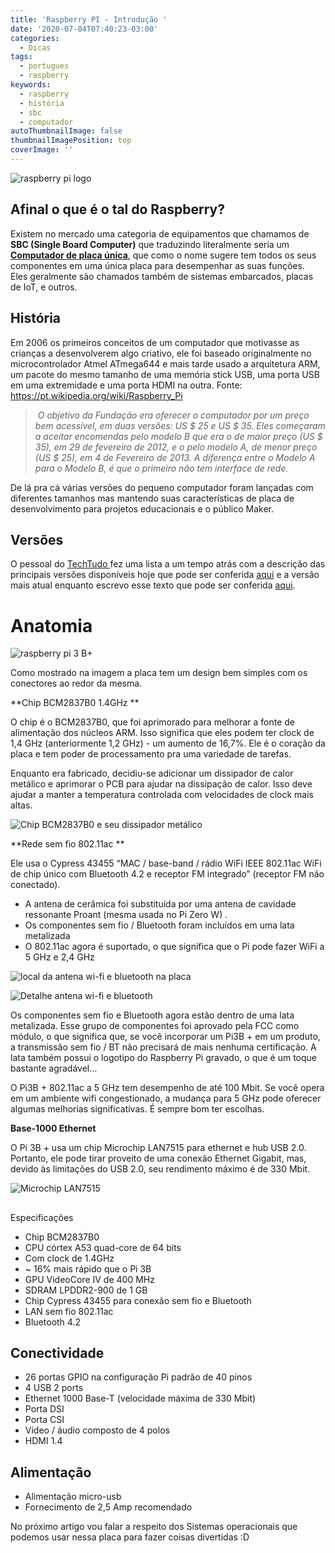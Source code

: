 ```yaml
---
title: 'Raspberry PI - Introdução '
date: '2020-07-04T07:40:23-03:00'
categories:
  - Dicas
tags:
  - portugues
  - raspberry
keywords:
  - raspberry
  - história
  - sbc
  - computador
autoThumbnailImage: false
thumbnailImagePosition: top
coverImage: ''
---
```

![raspberry pi logo](/images/uploads/small-raspberry-pi.png)

## Afinal o que é o tal do Raspberry?

Existem no mercado uma categoria de equipamentos que chamamos de **SBC (Single Board Computer)** que traduzindo literalmente seria um [**Computador de placa única**](https://pt.wikipedia.org/wiki/Computadorde_placa%C3%BAnica), que como o nome sugere tem todos os seus componentes em uma única placa para desempenhar as suas funções.\
Eles geralmente são chamados também de sistemas embarcados, placas de IoT, e outros.

## História

Em 2006 os primeiros conceitos de um computador que motivasse as crianças a desenvolverem algo criativo, ele foi baseado originalmente no microcontrolador Atmel ATmega644 e mais tarde usado a arquitetura ARM, um pacote do mesmo tamanho de uma memória stick USB, uma porta USB em uma extremidade e uma porta HDMI na outra. Fonte: <https://pt.wikipedia.org/wiki/Raspberry_Pi>

>  _O objetivo da Fundação era oferecer o computador por um preço bem acessível, em duas versões: US $ 25 e US $ 35. Eles começaram a aceitar encomendas pelo modelo B que era o de maior preço (US $ 35), em 29 de fevereiro de 2012, e o pelo modelo A, de menor preço (US $ 25), em 4 de Fevereiro de 2013. A diferença entre o Modelo A para o Modelo B, é que o primeiro não tem interface de rede._

De lá pra cá várias versões do pequeno computador foram lançadas com diferentes tamanhos mas mantendo suas características de placa de desenvolvimento para projetos educacionais e o público Maker.

## Versões

O pessoal do [TechTudo ](https://www.techtudo.com.br/)fez uma lista a um tempo atrás com a descrição das principais versões disponíveis hoje que pode ser conferida [aqui](https://www.techtudo.com.br/listas/2018/12/raspberry-pi-conheca-todos-os-modelos-e-precos-do-minipc.ghtml) e a versão mais atual enquanto escrevo esse texto que pode ser conferida [aqui](https://www.techtudo.com.br/noticias/2019/09/tudo-sobre-o-raspberry-pi-4-veja-especificacoes-e-preco-do-mini-pc.ghtml).

# Anatomia

![raspberry pi 3 B+](/images/uploads/raspberry-pi-3b-top_700.jpg)

Como mostrado na imagem a placa tem um design bem simples com os conectores ao redor da mesma. 

**Chip BCM2837B0 1.4GHz
**

O chip é o BCM2837B0, que foi aprimorado para melhorar a fonte de alimentação dos núcleos ARM. Isso significa que eles podem ter clock de 1,4 GHz (anteriormente 1,2 GHz) - um aumento de 16,7%.
 Ele é o coração da placa e tem poder de processamento pra uma variedade de tarefas.

Enquanto era fabricado, decidiu-se adicionar um dissipador de calor metálico e aprimorar o PCB para ajudar na dissipação de calor. Isso deve ajudar a manter a temperatura controlada com velocidades de clock mais altas.

![Chip BCM2837B0 e seu dissipador metálico](/images/uploads/bcm2837b0-on-rasbperry-pi-3b_700-292x300.jpg)

**Rede sem fio 802.11ac
**

Ele usa o Cypress 43455 “MAC / base-band / rádio WiFi IEEE 802.11ac WiFi de chip único com Bluetooth 4.2 e receptor FM integrado” (receptor FM não conectado).

* A antena de cerâmica foi substituída por uma antena de cavidade ressonante Proant (mesma usada no Pi Zero W)
  .
* Os componentes sem fio / Bluetooth foram incluídos em uma lata metalizada
* O 802.11ac agora é suportado, o que significa que o Pi pode fazer WiFi a 5 GHz e 2,4 GHz

![local da antena wi-fi e bluetooth na placa](/images/uploads/proant-antenna-on-raspberry-pi-3b_700-300x214.jpg)

![Detalhe antena wi-fi e bluetooth](/images/uploads/proant-antenna-on-rasbperry-pi-3b-underside_700-300x152.jpg)

Os componentes sem fio e Bluetooth agora estão dentro de uma lata metalizada. Esse grupo de componentes foi aprovado pela FCC como módulo, o que significa que, se você incorporar um Pi3B + em um produto, a transmissão sem fio / BT não precisará de mais nenhuma certificação. A lata também possui o logotipo do Raspberry Pi gravado, o que é um toque bastante agradável…

O Pi3B + 802.11ac a 5 GHz tem desempenho de até 100 Mbit. Se você opera em um ambiente wifi congestionado, a mudança para 5 GHz pode oferecer algumas melhorias significativas. É sempre bom ter escolhas.

**Base-1000 Ethernet**

O Pi 3B + usa um chip Microchip LAN7515 para ethernet e hub USB 2.0. Portanto, ele pode tirar proveito de uma conexão Ethernet Gigabit, mas, devido às limitações do USB 2.0, seu rendimento máximo é de 330 Mbit.

![Microchip LAN7515](/images/uploads/lan7515-on-raspberry-pi-3b_700-300x267.jpg)

## 

Especificações

* Chip BCM2837B0
* CPU córtex A53 quad-core de 64 bits
* Com clock de 1.4GHz
* ~ 16% mais rápido que o Pi 3B
* GPU VideoCore IV de 400 MHz
* SDRAM LPDDR2-900 de 1 GB
* Chip Cypress 43455 para conexão sem fio e Bluetooth
* LAN sem fio 802.11ac
* Bluetooth 4.2

## Conectividade

* 26 portas GPIO na configuração Pi padrão de 40 pinos
* 4 USB 2 ports
* Ethernet 1000 Base-T (velocidade máxima de 330 Mbit)
* Porta DSI
* Porta CSI
* Vídeo / áudio composto de 4 polos
* HDMI 1.4

## Alimentação

* Alimentação micro-usb
* Fornecimento de 2,5 Amp recomendado

No próximo artigo vou falar a respeito dos Sistemas operacionais que podemos usar nessa placa para fazer coisas divertidas :D
